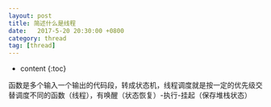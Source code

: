 ```yaml
---
layout: post
title: 简述什么是线程
date:   2017-5-20 20:30:00 +0800
category: thread 
tag: [thread]
---
```


* content
{:toc}
 

函数是多个输入一个输出的代码段，转成状态机，线程调度就是按一定的优先级交替调度不同的函数（线程），有唤醒（状态恢复）-执行-挂起（保存堆栈状态）